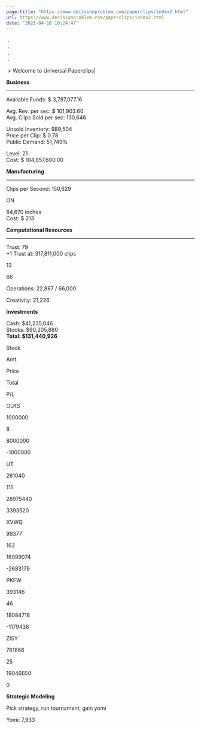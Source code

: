 ```yaml
---
page-title: "https://www.decisionproblem.com/paperclips/index2.html"
url: https://www.decisionproblem.com/paperclips/index2.html
date: "2023-04-16 10:24:47"
---
```

 .   
 .   
 .   
 .   

 > Welcome to Universal Paperclips|

**Business**

---

Available Funds: $ 3,787,077.16

Avg. Rev. per sec: $ 101,903.60  
Avg. Clips Sold per sec: 130,646  

Unsold Inventory: 989,504  
Price per Clip: $ 0.78  
Public Demand: 51,749%

Level: 21  
Cost: $ 104,857,600.00

**Manufacturing**

---

Clips per Second: 150,629

ON

64,670 inches  
Cost: $ 213

  

**Computational Resources**

---

Trust: 79  
+1 Trust at: 317,811,000 clips

13

66

Operations: 22,887 / 66,000

Creativity: 21,226

  

**Investments**  

Cash: $41,235,046  
Stocks: $90,205,880  
**Total: $131,440,926**  

Stock

Amt.

Price

Total

P/L

OLKS

1000000

8

8000000

\-1000000

UT

261040

111

28975440

3393520

XVWQ

99377

162

16099074

\-2683179

PKFW

393146

46

18084716

\-1179438

ZISY

761866

25

19046650

0

**Strategic Modeling**  

Pick strategy, run tournament, gain yomi  

Yomi: 7,933